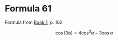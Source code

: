 # Formula 61

Formula from [Book 1](../../Buch1.md), p. 162

```math
\cos{(3\alpha)} = 4\cos^3{\alpha} - 3\cos{\alpha}
```
